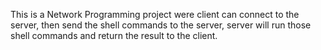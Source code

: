 This is a Network Programming project were client can connect to the server, then send the shell commands to the server, server will run those shell commands and return the result to the client.
